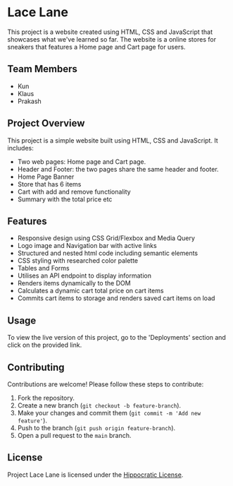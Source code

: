 # Lace Lane

This project is a website created using HTML, CSS and JavaScript that showcases what we've learned so far. The website is a online stores for sneakers that features a Home page and Cart page for users.


## Team Members 

- Kun
- Klaus
- Prakash

## Project Overview

This project is a simple website built using HTML, CSS and JavaScript. It includes:

- Two web pages: Home page and Cart page. 
- Header and Footer: the two pages share the same header and footer.
- Home Page Banner
- Store that has 6 items 
- Cart with add and remove functionality
- Summary with the total price etc

## Features

- Responsive design using CSS Grid/Flexbox and Media Query 
- Logo image and Navigation bar with active links
- Structured and nested html code including semantic elements
- CSS styling with researched color palette
- Tables and Forms
- Utilises an API endpoint to display information
- Renders items dynamically to the DOM
- Calculates a dynamic cart total price on cart items
- Commits cart items to storage and renders saved cart items on load

## Usage

To view the live version of this project, go to the 'Deployments' section and click on the provided link.

## Contributing

Contributions are welcome! Please follow these steps to contribute:

1. Fork the repository.
2. Create a new branch (`git checkout -b feature-branch`).
3. Make your changes and commit them (`git commit -m 'Add new feature'`).
4. Push to the branch (`git push origin feature-branch`).
5. Open a pull request to the `main` branch.

## License

Project Lace Lane is licensed under the [Hippocratic License](https://firstdonoharm.dev/). 
